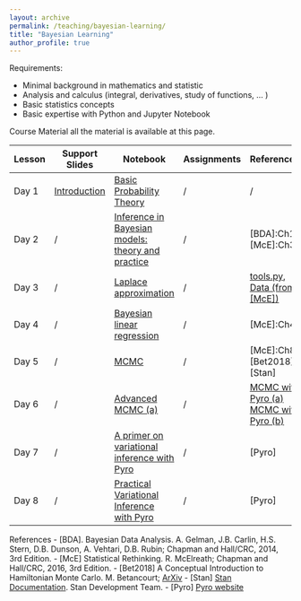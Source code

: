 ```yaml
---
layout: archive
permalink: /teaching/bayesian-learning/
title: "Bayesian Learning"
author_profile: true
---
```


Requirements:
- Minimal background in mathematics and statistic</li>
- Analysis and calculus (integral, derivatives, study of functions, … )</li>
- Basic statistics concepts 
- Basic expertise with Python and Jupyter Notebook


Course Material all the material is available at this page.

|  Lesson           | Support Slides    | Notebook | Assignments | References | 
| ----------------- | ----------------- | -------- | ----------- | ---------- | 
|Day 1 | [Introduction](https://marcolorenzi.github.io/material/Bayes/intro.pdf)           |  [Basic Probability Theory](https://marcolorenzi.github.io/material/Bayes/Lesson1.ipynb)     |      /       |         /   |
|Day 2 | /          |  [Inference in Bayesian models: theory and practice](https://marcolorenzi.github.io/material/Bayes/Bayes/Lesson3.ipynb)     |      /       |     [BDA]:Ch1, [McE]:Ch3   |
|Day 3 | /       |  [Laplace approximation](https://marcolorenzi.github.io/material/Bayes/Lesson4.ipynb)     |      /       | [tools.py](https://marcolorenzi.github.io/material/Bayes/tools.py),  [Data (from [McE])](https://github.com/rmcelreath/rethinking/blob/master/data/Howell1.csv)   |
|Day 4 | /       |  [Bayesian linear regression](https://marcolorenzi.github.io/material/Bayes/Lesson5.ipynb)     |      /       |        [McE]:Ch4   |
|Day 5 | /       |  [MCMC](https://marcolorenzi.github.io/material/Bayes/Lesson6_pystan3.0-no_solution.ipynb)     |      /       |         [McE]:Ch8, [Bet2018], [Stan]   |
|Day 6 | /       | [Advanced MCMC (a)](https://marcolorenzi.github.io/material/Bayes/mcmc_lession.pdf)           |      /       |  [MCMC with Pyro (a) ](https://marcolorenzi.github.io/material/Bayes/pyro_mcmc.ipynb) [MCMC with Pyro (b)](https://marcolorenzi.github.io/material/Bayes/pyro_mcmc_2d.ipynb) | [McE]:Ch8, Ch10, [Pyro]|
|Day 7 | /       |  [A primer on variational inference with Pyro](https://marcolorenzi.github.io/material/Bayes/pyro_variational_inference.ipynb)     |      /       |        [Pyro]  |
|Day 8 | /       |   [Practical Variational Inference with Pyro ](https://marcolorenzi.github.io/material/Bayes/pyro_lin_model_exercise.ipynb) | /  | [Pyro]  |

References
      - [BDA]. Bayesian Data Analysis.  A. Gelman, J.B. Carlin, H.S. Stern, D.B. Dunson, A. Vehtari, D.B. Rubin; Chapman and Hall/CRC, 2014, 3rd Edition.
    - [McE] Statistical Rethinking.  R. McElreath; Chapman and Hall/CRC, 2016, 3rd Edition.
    - [Bet2018] A Conceptual Introduction to Hamiltonian Monte Carlo.  M. Betancourt; [ArXiv](https://arxiv.org/abs/1701.02434)
    - [Stan] [Stan Documentation](https://mc-stan.org/users/documentation/). Stan Development Team. 
    - [Pyro] [Pyro website](https://pyro.ai/)

